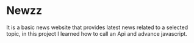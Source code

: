 # Newzz
It is a basic news website that provides latest news related to a selected topic, in this project I learned how to call an Api and advance javascript.  
